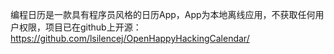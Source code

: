 编程日历是一款具有程序员风格的日历App，App为本地离线应用，不获取任何用户权限，项目已在github上开源：https://github.com/lsilencej/OpenHappyHackingCalendar/

